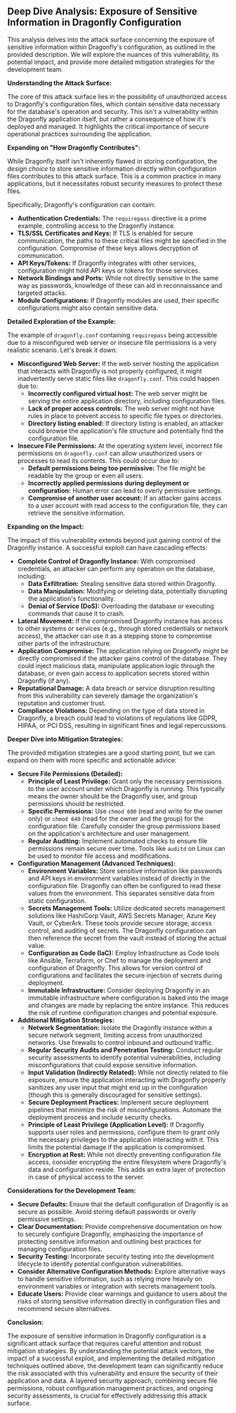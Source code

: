 ## Deep Dive Analysis: Exposure of Sensitive Information in Dragonfly Configuration

This analysis delves into the attack surface concerning the exposure of sensitive information within Dragonfly's configuration, as outlined in the provided description. We will explore the nuances of this vulnerability, its potential impact, and provide more detailed mitigation strategies for the development team.

**Understanding the Attack Surface:**

The core of this attack surface lies in the possibility of unauthorized access to Dragonfly's configuration files, which contain sensitive data necessary for the database's operation and security. This isn't a vulnerability within the Dragonfly application itself, but rather a consequence of how it's deployed and managed. It highlights the critical importance of secure operational practices surrounding the application.

**Expanding on "How Dragonfly Contributes":**

While Dragonfly itself isn't inherently flawed in storing configuration, the *design choice* to store sensitive information directly within configuration files contributes to this attack surface. This is a common practice in many applications, but it necessitates robust security measures to protect these files.

Specifically, Dragonfly's configuration can contain:

* **Authentication Credentials:** The `requirepass` directive is a prime example, controlling access to the Dragonfly instance.
* **TLS/SSL Certificates and Keys:** If TLS is enabled for secure communication, the paths to these critical files might be specified in the configuration. Compromise of these keys allows decryption of communication.
* **API Keys/Tokens:**  If Dragonfly integrates with other services, configuration might hold API keys or tokens for those services.
* **Network Bindings and Ports:** While not directly sensitive in the same way as passwords, knowledge of these can aid in reconnaissance and targeted attacks.
* **Module Configurations:**  If Dragonfly modules are used, their specific configurations might also contain sensitive data.

**Detailed Exploration of the Example:**

The example of `dragonfly.conf` containing `requirepass` being accessible due to a misconfigured web server or insecure file permissions is a very realistic scenario. Let's break it down:

* **Misconfigured Web Server:** If the web server hosting the application that interacts with Dragonfly is not properly configured, it might inadvertently serve static files like `dragonfly.conf`. This could happen due to:
    * **Incorrectly configured virtual host:**  The web server might be serving the entire application directory, including configuration files.
    * **Lack of proper access controls:**  The web server might not have rules in place to prevent access to specific file types or directories.
    * **Directory listing enabled:**  If directory listing is enabled, an attacker could browse the application's file structure and potentially find the configuration file.
* **Insecure File Permissions:**  At the operating system level, incorrect file permissions on `dragonfly.conf` can allow unauthorized users or processes to read its contents. This could occur due to:
    * **Default permissions being too permissive:**  The file might be readable by the group or even all users.
    * **Incorrectly applied permissions during deployment or configuration:**  Human error can lead to overly permissive settings.
    * **Compromise of another user account:**  If an attacker gains access to a user account with read access to the configuration file, they can retrieve the sensitive information.

**Expanding on the Impact:**

The impact of this vulnerability extends beyond just gaining control of the Dragonfly instance. A successful exploit can have cascading effects:

* **Complete Control of Dragonfly Instance:**  With compromised credentials, an attacker can perform any operation on the database, including:
    * **Data Exfiltration:** Stealing sensitive data stored within Dragonfly.
    * **Data Manipulation:** Modifying or deleting data, potentially disrupting the application's functionality.
    * **Denial of Service (DoS):** Overloading the database or executing commands that cause it to crash.
* **Lateral Movement:** If the compromised Dragonfly instance has access to other systems or services (e.g., through stored credentials or network access), the attacker can use it as a stepping stone to compromise other parts of the infrastructure.
* **Application Compromise:** The application relying on Dragonfly might be directly compromised if the attacker gains control of the database. They could inject malicious data, manipulate application logic through the database, or even gain access to application secrets stored within Dragonfly (if any).
* **Reputational Damage:** A data breach or service disruption resulting from this vulnerability can severely damage the organization's reputation and customer trust.
* **Compliance Violations:** Depending on the type of data stored in Dragonfly, a breach could lead to violations of regulations like GDPR, HIPAA, or PCI DSS, resulting in significant fines and legal repercussions.

**Deeper Dive into Mitigation Strategies:**

The provided mitigation strategies are a good starting point, but we can expand on them with more specific and actionable advice:

* **Secure File Permissions (Detailed):**
    * **Principle of Least Privilege:**  Grant only the necessary permissions to the user account under which Dragonfly is running. This typically means the owner should be the Dragonfly user, and group permissions should be restricted.
    * **Specific Permissions:**  Use `chmod 600` (read and write for the owner only) or `chmod 640` (read for the owner and the group) for the configuration file. Carefully consider the group permissions based on the application's architecture and user management.
    * **Regular Auditing:**  Implement automated checks to ensure file permissions remain secure over time. Tools like `auditd` on Linux can be used to monitor file access and modifications.
* **Configuration Management (Advanced Techniques):**
    * **Environment Variables:**  Store sensitive information like passwords and API keys in environment variables instead of directly in the configuration file. Dragonfly can often be configured to read these values from the environment. This separates sensitive data from static configuration.
    * **Secrets Management Tools:** Utilize dedicated secrets management solutions like HashiCorp Vault, AWS Secrets Manager, Azure Key Vault, or CyberArk. These tools provide secure storage, access control, and auditing of secrets. The Dragonfly configuration can then reference the secret from the vault instead of storing the actual value.
    * **Configuration as Code (IaC):**  Employ Infrastructure as Code tools like Ansible, Terraform, or Chef to manage the deployment and configuration of Dragonfly. This allows for version control of configurations and facilitates the secure injection of secrets during deployment.
    * **Immutable Infrastructure:**  Consider deploying Dragonfly in an immutable infrastructure where configuration is baked into the image and changes are made by replacing the entire instance. This reduces the risk of runtime configuration changes and potential exposure.
* **Additional Mitigation Strategies:**
    * **Network Segmentation:**  Isolate the Dragonfly instance within a secure network segment, limiting access from unauthorized networks. Use firewalls to control inbound and outbound traffic.
    * **Regular Security Audits and Penetration Testing:**  Conduct regular security assessments to identify potential vulnerabilities, including misconfigurations that could expose sensitive information.
    * **Input Validation (Indirectly Related):** While not directly related to file exposure, ensure the application interacting with Dragonfly properly sanitizes any user input that might end up in the configuration (though this is generally discouraged for sensitive settings).
    * **Secure Deployment Practices:**  Implement secure deployment pipelines that minimize the risk of misconfigurations. Automate the deployment process and include security checks.
    * **Principle of Least Privilege (Application Level):**  If Dragonfly supports user roles and permissions, configure them to grant only the necessary privileges to the application interacting with it. This limits the potential damage if the application is compromised.
    * **Encryption at Rest:** While not directly preventing configuration file access, consider encrypting the entire filesystem where Dragonfly's data and configuration reside. This adds an extra layer of protection in case of physical access to the server.

**Considerations for the Development Team:**

* **Secure Defaults:**  Ensure that the default configuration of Dragonfly is as secure as possible. Avoid storing default passwords or overly permissive settings.
* **Clear Documentation:** Provide comprehensive documentation on how to securely configure Dragonfly, emphasizing the importance of protecting sensitive information and outlining best practices for managing configuration files.
* **Security Testing:**  Incorporate security testing into the development lifecycle to identify potential configuration vulnerabilities.
* **Consider Alternative Configuration Methods:** Explore alternative ways to handle sensitive information, such as relying more heavily on environment variables or integration with secrets management tools.
* **Educate Users:**  Provide clear warnings and guidance to users about the risks of storing sensitive information directly in configuration files and recommend secure alternatives.

**Conclusion:**

The exposure of sensitive information in Dragonfly configuration is a significant attack surface that requires careful attention and robust mitigation strategies. By understanding the potential attack vectors, the impact of a successful exploit, and implementing the detailed mitigation techniques outlined above, the development team can significantly reduce the risk associated with this vulnerability and ensure the security of their application and data. A layered security approach, combining secure file permissions, robust configuration management practices, and ongoing security assessments, is crucial for effectively addressing this attack surface.
